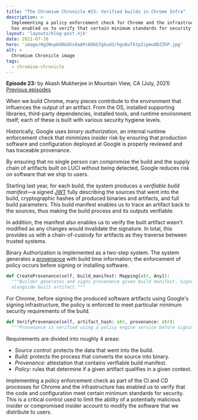 ```yaml
---
title: "The Chromium Chronicle #23: Verified builds in Chrome Infra"
description: >
  Implementing a policy enforcement check for Chrome and the infrastructure
  has enabled us to verify that certain minimum standards for security are met.
layout: 'layouts/blog-post.njk'
date: 2021-07-28
hero: 'image/0g2WvpbGRGdVs0aAPc6ObG7gkud2/hgu6uTktp2ipmuODZZhP.jpg'
alt: >
  Chromium Chronicle image
tags:
  - chromium-chronicle
---
```


**Episode 23:** by Akash Mukherjee in Mountain View, CA (July, 2021)<br>
[Previous episodes](/tags/chromium-chronicle/)

When we build Chrome, many pieces contribute to the environment that influences the output of an artifact.
From the OS, installed supporting libraries, third-party dependencies,
installed tools, and runtime environment itself;
each of these is built with various security hygiene levels.

Historically, Google uses _binary authorization_,
an internal runtime enforcement check that minimizes insider risk
by ensuring that production software and configuration deployed at Google
is properly reviewed and has traceable provenance.

By ensuring that no single person can compromise the build
and the supply chain of artifacts built on LUCI without being detected,
Google reduces risk on software that we ship to users.

Starting last year, for each build, the system produces a _verifiable build
manifest_—a signed [JWT](https://datatracker.ietf.org/doc/html/rfc7519)
fully describing the sources that went into the build,
cryptographic hashes of produced binaries and artifacts, and full build parameters.
This build manifest enables us to trace an artifact back to the sources,
thus making the build process and its outputs verifiable.

In addition, the manifest also enables us to verify the built artifact wasn't modified
as any changes would invalidate the signature.
In total,
this provides us with a chain-of-custody for artifacts as they traverse between trusted systems.

Binary Authorization is implemented as a two-step system.
The system generates a [provenance](https://csrc.nist.gov/glossary/term/Provenance)
with build time information;
the enforcement of policy occurs before signing or installing software.

```python
def CreateProvenance(self, build_manifest: Mapping[str, Any]):
  """Builder generates and signs provenance given build manifest. Signed JWT is placed
  alongside built artifact."""
```

For Chrome, before signing the produced software artifacts using Google's signing infrastructure,
the policy is enforced to meet particular minimum security requirements of the build.

```python
def VerifyProvenance(self, artifact_hash: str, provenance: str):
  """Provenance is verified using a policy engine service before signing an artifact."""
```

Requirements are divided into roughly 4 areas:

- *Source control:* protects the data that went into the build.
- *Build:* protects the process that converts the source into binary.
- *Provenance:* attestation that contains verifiable build manifest.
- *Policy:* rules that determine if a given artifact qualifies in a given context.

Implementing a policy enforcement check as part of the CI and CD processes for Chrome and the infrastructure
has enabled us to verify that the code
and configuration meet certain minimum standards for security.
This is a critical control used to limit the ability
of a potentially malicious insider or compromised insider account
to modify the software that we distribute to users.
